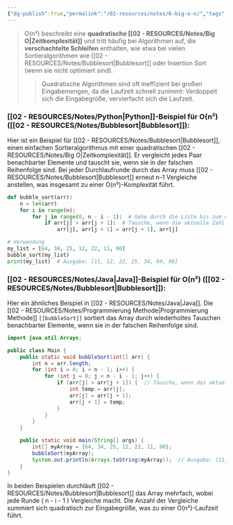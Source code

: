 ```yaml
---
{"dg-publish":true,"permalink":"/02-resources/notes/6-big-o-n/","tags":["code/time-complexity","code/python","code/java","code/algorithmus"],"noteIcon":"","updated":"2025-09-05T10:12:26.000+02:00"}
---
```


<style> .container {font-family: sans-serif; text-align: center;} .button-wrapper button {z-index: 1;height: 40px; width: 100px; margin: 10px;padding: 5px;} .excalidraw .App-menu_top .buttonList { display: flex;} .excalidraw-wrapper { height: 800px; margin: 50px; position: relative;} :root[dir="ltr"] .excalidraw .layer-ui__wrapper .zen-mode-transition.App-menu_bottom--transition-left {transform: none;} </style><script src="https://cdn.jsdelivr.net/npm/react@17/umd/react.production.min.js"></script><script src="https://cdn.jsdelivr.net/npm/react-dom@17/umd/react-dom.production.min.js"></script><script type="text/javascript" src="https://cdn.jsdelivr.net/npm/@excalidraw/excalidraw@0/dist/excalidraw.production.min.js"></script><div id="O(n²)_2024-10-31_2053.01.excalidraw.md1"></div><script>(function(){const InitialData={"type":"excalidraw","version":2,"source":"https://github.com/zsviczian/obsidian-excalidraw-plugin/releases/tag/2.5.2","elements":[{"type":"line","version":86,"versionNonce":1451582400,"index":"a0","isDeleted":false,"id":"vSHiz2sf8Nl_92z7qZKHz","fillStyle":"solid","strokeWidth":4,"strokeStyle":"solid","roughness":2,"opacity":100,"angle":0,"x":-496.74055497858546,"y":-451.9179678509385,"strokeColor":"#1e1e1e","backgroundColor":"transparent","width":3,"height":573,"seed":333824064,"groupIds":[],"frameId":null,"roundness":{"type":2},"boundElements":[],"updated":1730404383039,"link":null,"locked":false,"startBinding":null,"endBinding":null,"lastCommittedPoint":null,"startArrowhead":null,"endArrowhead":null,"points":[[0,0],[3,573]]},{"type":"line","version":133,"versionNonce":1872948160,"index":"a1","isDeleted":false,"id":"7ifeX2HmrN0ecORr1EoO9","fillStyle":"solid","strokeWidth":4,"strokeStyle":"solid","roughness":2,"opacity":100,"angle":0,"x":-492.74055497858546,"y":123.08203214906155,"strokeColor":"#1e1e1e","backgroundColor":"transparent","width":722,"height":10,"seed":1237563456,"groupIds":[],"frameId":null,"roundness":{"type":2},"boundElements":[],"updated":1730404383039,"link":null,"locked":false,"startBinding":null,"endBinding":null,"lastCommittedPoint":null,"startArrowhead":null,"endArrowhead":null,"points":[[0,0],[722,-10]]},{"type":"line","version":89,"versionNonce":466580416,"index":"a2","isDeleted":false,"id":"Bf9SQ7g-_i1oJrgHmKYwl","fillStyle":"solid","strokeWidth":4,"strokeStyle":"solid","roughness":2,"opacity":100,"angle":0,"x":-518.7405549785855,"y":-416.9179678509385,"strokeColor":"#1e1e1e","backgroundColor":"transparent","width":19,"height":35,"seed":19050560,"groupIds":[],"frameId":null,"roundness":{"type":2},"boundElements":[],"updated":1730404383039,"link":null,"locked":false,"startBinding":null,"endBinding":null,"lastCommittedPoint":null,"startArrowhead":null,"endArrowhead":null,"points":[[0,0],[19,-35]]},{"type":"line","version":28,"versionNonce":556465088,"index":"a3","isDeleted":false,"id":"ezvOr8VAOYzM20KI8E7Md","fillStyle":"solid","strokeWidth":4,"strokeStyle":"solid","roughness":2,"opacity":100,"angle":0,"x":-496.74055497858546,"y":-450.9179678509385,"strokeColor":"#1e1e1e","backgroundColor":"transparent","width":16,"height":24,"seed":1642244160,"groupIds":[],"frameId":null,"roundness":{"type":2},"boundElements":[],"updated":1730404383039,"link":null,"locked":false,"startBinding":null,"endBinding":null,"lastCommittedPoint":null,"startArrowhead":null,"endArrowhead":null,"points":[[0,0],[16,24]]},{"type":"line","version":8,"versionNonce":30770112,"index":"a4","isDeleted":false,"id":"GcIq8XqKUhnmCH4CKBhf4","fillStyle":"solid","strokeWidth":4,"strokeStyle":"solid","roughness":2,"opacity":100,"angle":0,"x":228.25944502141454,"y":111.08203214906155,"strokeColor":"#1e1e1e","backgroundColor":"transparent","width":25,"height":11,"seed":400793664,"groupIds":[],"frameId":null,"roundness":{"type":2},"boundElements":[],"updated":1730404383039,"link":null,"locked":false,"startBinding":null,"endBinding":null,"lastCommittedPoint":null,"startArrowhead":null,"endArrowhead":null,"points":[[0,0],[-25,-11]]},{"type":"line","version":14,"versionNonce":2079263680,"index":"a5","isDeleted":false,"id":"bmksIX8GRuaW6b8dFsWE8","fillStyle":"solid","strokeWidth":4,"strokeStyle":"solid","roughness":2,"opacity":100,"angle":0,"x":229.25944502141454,"y":113.08203214906155,"strokeColor":"#1e1e1e","backgroundColor":"transparent","width":20,"height":14,"seed":1392875584,"groupIds":[],"frameId":null,"roundness":{"type":2},"boundElements":[],"updated":1730404383039,"link":null,"locked":false,"startBinding":null,"endBinding":null,"lastCommittedPoint":null,"startArrowhead":null,"endArrowhead":null,"points":[[0,0],[-20,14]]},{"type":"text","version":97,"versionNonce":137752640,"index":"a6","isDeleted":false,"id":"s31dIkCJ","fillStyle":"solid","strokeWidth":4,"strokeStyle":"solid","roughness":2,"opacity":100,"angle":0,"x":-201.74055497858546,"y":123.08203214906155,"strokeColor":"#1e1e1e","backgroundColor":"transparent","width":166.18069458007812,"height":37.800000000000004,"seed":1193840704,"groupIds":[],"frameId":null,"roundness":null,"boundElements":[],"updated":1730404383040,"link":null,"locked":false,"fontSize":28,"fontFamily":6,"text":"Input Size (n)","rawText":"Input Size (n)","textAlign":"left","verticalAlign":"top","containerId":null,"originalText":"Input Size (n)","autoResize":true,"lineHeight":1.35},{"type":"text","version":112,"versionNonce":848311232,"index":"a7","isDeleted":false,"id":"QVqbB8HT","fillStyle":"solid","strokeWidth":4,"strokeStyle":"solid","roughness":2,"opacity":100,"angle":4.723593972811037,"x":-565.2462705162005,"y":-264.4181136723078,"strokeColor":"#1e1e1e","backgroundColor":"transparent","width":63.63618469238281,"height":37.800000000000004,"seed":741115968,"groupIds":[],"frameId":null,"roundness":null,"boundElements":[],"updated":1730404383040,"link":null,"locked":false,"fontSize":28,"fontFamily":6,"text":"Time","rawText":"Time","textAlign":"left","verticalAlign":"top","containerId":null,"originalText":"Time","autoResize":true,"lineHeight":1.35},{"type":"arrow","version":269,"versionNonce":1407244352,"index":"aC","isDeleted":false,"id":"fIaqzkm0oBxH7iOlpj82t","fillStyle":"solid","strokeWidth":4,"strokeStyle":"solid","roughness":0,"opacity":100,"angle":0,"x":-490.0474137931034,"y":119.82893318965517,"strokeColor":"#2f9e44","backgroundColor":"transparent","width":436.551724137931,"height":514.4827586206895,"seed":2114936896,"groupIds":[],"frameId":null,"roundness":{"type":2},"boundElements":[],"updated":1730404383040,"link":null,"locked":false,"startBinding":null,"endBinding":null,"lastCommittedPoint":null,"startArrowhead":null,"endArrowhead":"arrow","points":[[0,0],[304.13793103448273,-269.6551724137931],[436.551724137931,-514.4827586206895]]},{"type":"text","version":106,"versionNonce":2036845504,"index":"aD","isDeleted":false,"id":"DAdLNYvE","fillStyle":"solid","strokeWidth":4,"strokeStyle":"solid","roughness":0,"opacity":100,"angle":5.237953054781757,"x":-148.3492541584875,"y":-336.5334267072389,"strokeColor":"#2f9e44","backgroundColor":"transparent","width":78.56085205078125,"height":21.6,"seed":2109298752,"groupIds":[],"frameId":null,"roundness":null,"boundElements":[],"updated":1730404383040,"link":"[[O(n²)\|O(n²)]]","locked":false,"fontSize":16,"fontFamily":6,"text":"📍[[O(n²)\|O(n²)]]","rawText":"[[O(n²)\|O(n²)]]","textAlign":"left","verticalAlign":"top","containerId":null,"originalText":"📍[[O(n²)\|O(n²)]]","autoResize":true,"lineHeight":1.35},{"type":"arrow","version":115,"versionNonce":1769590848,"index":"a8","isDeleted":true,"id":"Hrvxjg_7zv2B-QMKtxGhl","fillStyle":"solid","strokeWidth":4,"strokeStyle":"solid","roughness":0,"opacity":100,"angle":0,"x":-491.3612446337579,"y":116.18548042492364,"strokeColor":"#2f9e44","backgroundColor":"transparent","width":684,"height":13,"seed":1039237184,"groupIds":[],"frameId":null,"roundness":{"type":2},"boundElements":[],"updated":1730404418579,"link":null,"locked":false,"startBinding":null,"endBinding":null,"lastCommittedPoint":null,"startArrowhead":null,"endArrowhead":"arrow","points":[[0,0],[684,-13]]},{"type":"text","version":91,"versionNonce":770196416,"index":"a9","isDeleted":true,"id":"vEXZ3mIc","fillStyle":"solid","strokeWidth":4,"strokeStyle":"solid","roughness":2,"opacity":100,"angle":0,"x":89.98358295244896,"y":77.80617008009608,"strokeColor":"#2f9e44","backgroundColor":"transparent","width":62.496826171875,"height":21.6,"seed":1012365376,"groupIds":[],"frameId":null,"roundness":null,"boundElements":[],"updated":1730404417801,"link":"[[O1\|O1]]","locked":false,"fontSize":16,"fontFamily":6,"text":"📍[[O1\|O1]]","rawText":"[[O1\|O1]]","textAlign":"left","verticalAlign":"top","containerId":null,"originalText":"📍[[O1\|O1]]","autoResize":true,"lineHeight":1.35},{"type":"arrow","version":244,"versionNonce":1229658176,"index":"aA","isDeleted":true,"id":"RWCCwK9NHj8C_dI5mGjAt","fillStyle":"solid","strokeWidth":4,"strokeStyle":"solid","roughness":0,"opacity":100,"angle":0,"x":-490.0474137931034,"y":119.13927801724134,"strokeColor":"#1971c2","backgroundColor":"transparent","width":701.3793103448274,"height":295.1724137931034,"seed":1799254080,"groupIds":[],"frameId":null,"roundness":{"type":2},"boundElements":[],"updated":1730404414092,"link":null,"locked":false,"startBinding":null,"endBinding":null,"lastCommittedPoint":null,"startArrowhead":null,"endArrowhead":"arrow","points":[[0,0],[701.3793103448274,-295.1724137931034]]},{"type":"text","version":154,"versionNonce":379419584,"index":"aB","isDeleted":true,"id":"HYI759Su","fillStyle":"solid","strokeWidth":4,"strokeStyle":"solid","roughness":0,"opacity":100,"angle":5.826417420157298,"x":95.12954402128969,"y":-173.15075977271073,"strokeColor":"#1971c2","backgroundColor":"transparent","width":72.4808349609375,"height":21.6,"seed":310798400,"groupIds":[],"frameId":null,"roundness":null,"boundElements":[],"updated":1730404413245,"link":"[[O(n)\|O(n)]]","locked":false,"fontSize":16,"fontFamily":6,"text":"📍[[O(n)\|O(n)]]","rawText":"[[O(n)\|O(n)]]","textAlign":"left","verticalAlign":"top","containerId":null,"originalText":"📍[[O(n)\|O(n)]]","autoResize":true,"lineHeight":1.35},{"type":"arrow","version":335,"versionNonce":1509259328,"index":"aE","isDeleted":true,"id":"uNk61i6rdd3b1mpBI-2IO","fillStyle":"solid","strokeWidth":4,"strokeStyle":"solid","roughness":0,"opacity":100,"angle":0,"x":-487.28879310344826,"y":117.07031249999994,"strokeColor":"#1e1e1e","backgroundColor":"transparent","width":331.0344827586206,"height":526.206896551724,"seed":1701072960,"groupIds":[],"frameId":null,"roundness":{"type":2},"boundElements":[],"updated":1730404407336,"link":null,"locked":false,"startBinding":null,"endBinding":null,"lastCommittedPoint":null,"startArrowhead":null,"endArrowhead":"arrow","points":[[0,0],[236.55172413793093,-315.8620689655172],[331.0344827586206,-526.206896551724]]},{"type":"text","version":106,"versionNonce":2091981760,"index":"aF","isDeleted":true,"id":"7Tn9boys","fillStyle":"solid","strokeWidth":4,"strokeStyle":"solid","roughness":0,"opacity":100,"angle":5.181153299986048,"x":-261.97224553399883,"y":-306.78594705349707,"strokeColor":"#1e1e1e","backgroundColor":"transparent","width":78.56085205078125,"height":21.6,"seed":217073728,"groupIds":[],"frameId":null,"roundness":null,"boundElements":[],"updated":1730404406624,"link":"[[O(n³)\|O(n³)]]","locked":false,"fontSize":16,"fontFamily":6,"text":"📍[[O(n³)\|O(n³)]]","rawText":"[[O(n³)\|O(n³)]]","textAlign":"left","verticalAlign":"top","containerId":null,"originalText":"📍[[O(n³)\|O(n³)]]","autoResize":true,"lineHeight":1.35},{"type":"arrow","version":452,"versionNonce":1990977600,"index":"aG","isDeleted":true,"id":"-wRaBIx8hIYNnxdxY63YE","fillStyle":"solid","strokeWidth":4,"strokeStyle":"solid","roughness":0,"opacity":100,"angle":0,"x":-487.9784482758621,"y":118.44962284482762,"strokeColor":"#e03131","backgroundColor":"transparent","width":704.1379310344827,"height":154.4827586206897,"seed":1346191424,"groupIds":[],"frameId":null,"roundness":{"type":2},"boundElements":[],"updated":1730404416801,"link":null,"locked":false,"startBinding":null,"endBinding":null,"lastCommittedPoint":null,"startArrowhead":null,"endArrowhead":"arrow","points":[[0,0],[217.9310344827586,-125.5172413793104],[704.1379310344827,-154.4827586206897]]},{"type":"text","version":130,"versionNonce":1321053120,"index":"aH","isDeleted":true,"id":"ZjiK5k7P","fillStyle":"solid","strokeWidth":4,"strokeStyle":"solid","roughness":0,"opacity":100,"angle":0,"x":87.61268472906386,"y":-64.18584513546801,"strokeColor":"#e03131","backgroundColor":"transparent","width":99.79289245605469,"height":21.6,"seed":254490688,"groupIds":[],"frameId":null,"roundness":null,"boundElements":[],"updated":1730404416120,"link":"[[O(log n)\|O(log n)]]","locked":false,"fontSize":16,"fontFamily":6,"text":"📍[[O(log n)\|O(log n)]]","rawText":"[[O(log n)\|O(log n)]]","textAlign":"left","verticalAlign":"top","containerId":null,"originalText":"📍[[O(log n)\|O(log n)]]","autoResize":true,"lineHeight":1.35},{"type":"arrow","version":503,"versionNonce":695742528,"index":"aI","isDeleted":true,"id":"BnJQ6hk7Bem6SQvqz9GC6","fillStyle":"solid","strokeWidth":4,"strokeStyle":"solid","roughness":0,"opacity":100,"angle":0,"x":-486.59913793103453,"y":115.69100215517238,"strokeColor":"#f08c00","backgroundColor":"transparent","width":640.6896551724138,"height":431.03448275862064,"seed":765079616,"groupIds":[],"frameId":null,"roundness":{"type":2},"boundElements":[],"updated":1730404412527,"link":null,"locked":false,"startBinding":null,"endBinding":null,"lastCommittedPoint":null,"startArrowhead":null,"endArrowhead":"arrow","points":[[0,0],[321.3793103448275,-114.4827586206896],[640.6896551724138,-431.03448275862064]]},{"type":"text","version":109,"versionNonce":2129126336,"index":"aJ","isDeleted":true,"id":"OYN1kGMc","fillStyle":"solid","strokeWidth":4,"strokeStyle":"solid","roughness":0,"opacity":100,"angle":5.494143481980993,"x":24.208380605348566,"y":-276.5782647511142,"strokeColor":"#f08c00","backgroundColor":"transparent","width":113.12092590332031,"height":21.6,"seed":325724224,"groupIds":[],"frameId":null,"roundness":null,"boundElements":[],"updated":1730404411772,"link":"[[O(n log n)\|O(n log n)]]","locked":false,"fontSize":16,"fontFamily":6,"text":"📍[[O(n log n)\|O(n log n)]]","rawText":"[[O(n log n)\|O(n log n)]]","textAlign":"left","verticalAlign":"top","containerId":null,"originalText":"📍[[O(n log n)\|O(n log n)]]","autoResize":true,"lineHeight":1.35},{"type":"arrow","version":193,"versionNonce":491893696,"index":"aK","isDeleted":true,"id":"i_sfXEqdc9Yinqj5081Oe","fillStyle":"solid","strokeWidth":4,"strokeStyle":"solid","roughness":0,"opacity":100,"angle":0,"x":-482.46120689655174,"y":112.24272629310343,"strokeColor":"#e03131","backgroundColor":"transparent","width":213.1034482758621,"height":533.7931034482758,"seed":746266688,"groupIds":[],"frameId":null,"roundness":{"type":2},"boundElements":[],"updated":1730404408236,"link":null,"locked":false,"startBinding":null,"endBinding":null,"lastCommittedPoint":null,"startArrowhead":null,"endArrowhead":"arrow","points":[[0,0],[161.37931034482756,-277.24137931034477],[213.1034482758621,-533.7931034482758]]},{"type":"text","version":95,"versionNonce":1483563072,"index":"aL","isDeleted":true,"id":"88rZy5R4","fillStyle":"solid","strokeWidth":4,"strokeStyle":"solid","roughness":0,"opacity":100,"angle":4.85990474664134,"x":-342.31280099641276,"y":-354.7311854317358,"strokeColor":"#e03131","backgroundColor":"transparent","width":77.9678955078125,"height":21.6,"seed":1756174400,"groupIds":[],"frameId":null,"roundness":null,"boundElements":[],"updated":1730404408748,"link":"[[O(2ⁿ)\|O(2ⁿ)]]","locked":false,"fontSize":16,"fontFamily":6,"text":"📍[[O(2ⁿ)\|O(2ⁿ)]]","rawText":"[[O(2ⁿ)\|O(2ⁿ)]]","textAlign":"left","verticalAlign":"top","containerId":null,"originalText":"📍[[O(2ⁿ)\|O(2ⁿ)]]","autoResize":true,"lineHeight":1.35},{"type":"arrow","version":95,"versionNonce":1544439872,"index":"aM","isDeleted":true,"id":"84hGoCmzGDG6sbF3UqWLZ","fillStyle":"solid","strokeWidth":4,"strokeStyle":"solid","roughness":0,"opacity":100,"angle":0,"x":-482.46120689655174,"y":115.69100215517238,"strokeColor":"#f08c00","backgroundColor":"transparent","width":76.55172413793105,"height":557.9310344827586,"seed":1004539968,"groupIds":[],"frameId":null,"roundness":{"type":2},"boundElements":[],"updated":1730404410595,"link":null,"locked":false,"startBinding":null,"endBinding":null,"lastCommittedPoint":null,"startArrowhead":null,"endArrowhead":"arrow","points":[[0,0],[59.31034482758622,-277.24137931034477],[76.55172413793105,-557.9310344827586]]},{"type":"text","version":128,"versionNonce":966347712,"index":"aN","isDeleted":true,"id":"Clb2mD5U","fillStyle":"solid","strokeWidth":4,"strokeStyle":"solid","roughness":0,"opacity":100,"angle":4.8159130645368435,"x":-464.9226994827751,"y":-370.5744948633648,"strokeColor":"#f08c00","backgroundColor":"transparent","width":76.25685119628906,"height":21.6,"seed":502532160,"groupIds":[],"frameId":null,"roundness":null,"boundElements":[],"updated":1730404409733,"link":"[[O(n!)\|O(n!)]]","locked":false,"fontSize":16,"fontFamily":6,"text":"📍[[O(n!)\|O(n!)]]","rawText":"[[O(n!)\|O(n!)]]","textAlign":"left","verticalAlign":"top","containerId":null,"originalText":"📍[[O(n!)\|O(n!)]]","autoResize":true,"lineHeight":1.35},{"type":"arrow","version":122,"versionNonce":136773696,"index":"aO","isDeleted":true,"id":"V6LlzojgXPX8Cm3Gxs3Zu","fillStyle":"solid","strokeWidth":4,"strokeStyle":"solid","roughness":0,"opacity":100,"angle":0,"x":-484.53017241379314,"y":116.38065732758622,"strokeColor":"#1e1e1e","backgroundColor":"transparent","width":702.7586206896551,"height":224.82758620689657,"seed":180944960,"groupIds":[],"frameId":null,"roundness":{"type":2},"boundElements":[],"updated":1730404415452,"link":null,"locked":false,"startBinding":null,"endBinding":null,"lastCommittedPoint":null,"startArrowhead":null,"endArrowhead":"arrow","points":[[0,0],[702.7586206896551,-224.82758620689657]]},{"type":"text","version":85,"versionNonce":639243200,"index":"aP","isDeleted":true,"id":"1vrutgId","fillStyle":"solid","strokeWidth":4,"strokeStyle":"solid","roughness":0,"opacity":100,"angle":6.029878855035,"x":97.67209961326921,"y":-109.468996825646,"strokeColor":"#1e1e1e","backgroundColor":"transparent","width":81.2620849609375,"height":21.6,"seed":37681216,"groupIds":[],"frameId":null,"roundness":null,"boundElements":[],"updated":1730404414893,"link":"[[O(√n)\|O(√n)]]","locked":false,"fontSize":16,"fontFamily":6,"text":"📍[[O(√n)\|O(√n)]]","rawText":"[[O(√n)\|O(√n)]]","textAlign":"left","verticalAlign":"top","containerId":null,"originalText":"📍[[O(√n)\|O(√n)]]","autoResize":true,"lineHeight":1.35}],"appState":{"theme":"dark","viewBackgroundColor":"#ffffff","currentItemStrokeColor":"#1e1e1e","currentItemBackgroundColor":"transparent","currentItemFillStyle":"solid","currentItemStrokeWidth":2,"currentItemStrokeStyle":"solid","currentItemRoughness":1,"currentItemOpacity":100,"currentItemFontFamily":5,"currentItemFontSize":20,"currentItemTextAlign":"left","currentItemStartArrowhead":null,"currentItemEndArrowhead":"arrow","currentItemArrowType":"round","scrollX":572.4539473684209,"scrollY":598.5563322368422,"zoom":{"value":1},"currentItemRoundness":"round","gridSize":20,"gridStep":5,"gridModeEnabled":false,"gridColor":{"Bold":"rgba(217, 217, 217, 0.5)","Regular":"rgba(230, 230, 230, 0.5)"},"currentStrokeOptions":null,"frameRendering":{"enabled":true,"clip":true,"name":true,"outline":true},"objectsSnapModeEnabled":false,"activeTool":{"type":"selection","customType":null,"locked":false,"lastActiveTool":null}},"files":{}};InitialData.scrollToContent=true;App=()=>{const e=React.useRef(null),t=React.useRef(null),[n,i]=React.useState({width:void 0,height:void 0});return React.useEffect(()=>{i({width:t.current.getBoundingClientRect().width,height:t.current.getBoundingClientRect().height});const e=()=>{i({width:t.current.getBoundingClientRect().width,height:t.current.getBoundingClientRect().height})};return window.addEventListener("resize",e),()=>window.removeEventListener("resize",e)},[t]),React.createElement(React.Fragment,null,React.createElement("div",{className:"excalidraw-wrapper",ref:t},React.createElement(ExcalidrawLib.Excalidraw,{ref:e,width:n.width,height:n.height,initialData:InitialData,viewModeEnabled:!0,zenModeEnabled:!0,gridModeEnabled:!1})))},excalidrawWrapper=document.getElementById("O(n²)_2024-10-31_2053.01.excalidraw.md1");ReactDOM.render(React.createElement(App),excalidrawWrapper);})();</script>
>O(n²) beschreibt eine **quadratische [[02 - RESOURCES/Notes/Big O\|Zeitkomplexität]]** und tritt häufig bei Algorithmen auf, die **verschachtelte Schleifen** enthalten, wie etwa bei vielen Sortieralgorithmen wie [[02 - RESOURCES/Notes/Bubblesort\|Bubblesort]] oder Insertion Sort (wenn sie nicht optimiert sind). 
>>Quadratische Algorithmen sind oft ineffizient bei großen Eingabemengen, da die Laufzeit schnell zunimmt: Verdoppelt sich die Eingabegröße, vervierfacht sich die Laufzeit.

### [[02 - RESOURCES/Notes/Python\|Python]]-Beispiel für O(n²) ([[02 - RESOURCES/Notes/Bubblesort\|Bubblesort]]):
Hier ist ein Beispiel für [[02 - RESOURCES/Notes/Bubblesort\|Bubblesort]], einen einfachen Sortieralgorithmus mit einer quadratischen [[02 - RESOURCES/Notes/Big O\|Zeitkomplexität]]. Er vergleicht jedes Paar benachbarter Elemente und tauscht sie, wenn sie in der falschen Reihenfolge sind. Bei jeder Durchlaufrunde durch das Array muss [[02 - RESOURCES/Notes/Bubblesort\|Bubblesort]] erneut n-1 Vergleiche anstellen, was insgesamt zu einer O(n²)-Komplexität führt.

```python
def bubble_sort(arr):
    n = len(arr)
    for i in range(n):
        for j in range(0, n - i - 1):  # Gehe durch die Liste bis zum unsortierten Teil
            if arr[j] > arr[j + 1]:  # Tausche, wenn die aktuelle Zahl größer ist
                arr[j], arr[j + 1] = arr[j + 1], arr[j]

# Verwendung
my_list = [64, 34, 25, 12, 22, 11, 90]
bubble_sort(my_list)
print(my_list)  # Ausgabe: [11, 12, 22, 25, 34, 64, 90]
```

### [[02 - RESOURCES/Notes/Java\|Java]]-Beispiel für O(n²) ([[02 - RESOURCES/Notes/Bubblesort\|Bubblesort]]):
Hier ein ähnliches Beispiel in [[02 - RESOURCES/Notes/Java\|Java]]. Die [[02 - RESOURCES/Notes/Programmierung Methode\|Programmierung Methode]] `[[bubbleSort]]` sortiert das Array durch wiederholtes Tauschen benachbarter Elemente, wenn sie in der falschen Reihenfolge sind.

```java
import java.util.Arrays;

public class Main {
    public static void bubbleSort(int[] arr) {
        int n = arr.length;
        for (int i = 0; i < n - 1; i++) {
            for (int j = 0; j < n - i - 1; j++) {
                if (arr[j] > arr[j + 1]) {  // Tausche, wenn das aktuelle Element größer ist
                    int temp = arr[j];
                    arr[j] = arr[j + 1];
                    arr[j + 1] = temp;
                }
            }
        }
    }

    public static void main(String[] args) {
        int[] myArray = {64, 34, 25, 12, 22, 11, 90};
        bubbleSort(myArray);
        System.out.println(Arrays.toString(myArray));  // Ausgabe: [11, 12, 22, 25, 34, 64, 90]
    }
}
```

In beiden Beispielen durchläuft [[02 - RESOURCES/Notes/Bubblesort\|Bubblesort]] das Array mehrfach, wobei jede Runde \( n - i - 1 \) Vergleiche macht. Die Anzahl der Vergleiche summiert sich quadratisch zur Eingabegröße, was zu einer O(n²)-Laufzeit führt.